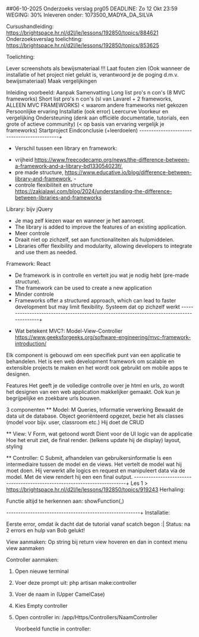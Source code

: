 ##06-10-2025
Onderzoeks verslag prg05
DEADLINE: Zo 12 Okt 23:59 WEGING: 30%
Inleveren onder: 1073500_MADYA_DA_SILVA 

Cursushandleiding: https://brightspace.hr.nl/d2l/le/lessons/192850/topics/884621
Onderzoeksverslag toelichting: https://brightspace.hr.nl/d2l/le/lessons/192850/topics/853625

Toelichting:

Lever screenshots als bewijsmateriaal !!!
Laat fouten zien (Ook wanneer de installatie of het project niet gelukt is, verantwoord je de poging d.m.v.
bewijsmateriaal)
Maak vergelijkingen

Inleiding voorbeeld:
Aanpak
Samenvatting
Long list pro's n con's (8 MVC frameworks)
Short list pro's n con's (sl van Lavarel + 2 frameworks, ALLEEN MVC FRAMEWORKS)
< waarom andere frameworks niet gekozen
Persoonlijke ervaring
	Installatie (ook error)
	Leercurve
	Voorkeur en vergelijking
	Ondersteuning (denk aan officiële documentatie, tutorials, een grote of actieve 	community)
	(< op basis van ervaring vergelijk je frameworks)
Startproject
Eindconclusie (+leerdoelen)
--------------------------------------------+

* Verschil tussen een library en framework: 

- vrijheid https://www.freecodecamp.org/news/the-difference-between-a-framework-and-a-library-bd133054023f/,
- pre made structure, https://www.educative.io/blog/difference-between-library-and-framework, -  
- controle flexibiliteit en structure https://zakialawi.com/blog/2024/understanding-the-difference-between-libraries-and-frameworks

Library: bijv jQuery
- Je mag zelf kiezen waar en wanneer je het aanroept.
- The library is added to improve the features of an existing application.
- Meer controle
- Draait niet op zichzelf, set aan functionaliteiten als hulpmiddelen.
- Libraries offer flexibility and modularity, allowing developers to integrate and use them as needed.


Framework: React
- De framework is in controlle en vertelt jou wat je nodig hebt (pre-made structure).
- The framework can be used to create a new application
- Minder controle
- Frameworks offer a structured approach, which can lead to faster development but may limit flexibility.
Systeem dat op zichzelf werkt
-----------------------------------------------------------------------------------------+

* Wat betekent MVC?: Model-View-Controller
https://www.geeksforgeeks.org/software-engineering/mvc-framework-introduction/

Elk component is gebouwd om een specifiek punt van een applicatie te behandelen. Het is een web development framework om scalable en extensible projects te maken en het wordt ook gebruikt om mobile apps te designen. 

Features
Het geeft je de volledige controlle over je html en urls, zo wordt het designen van een web application makkelijker gemaakt. Ook kun je begrijpelijke en zoekbare urls bouwen.

3 componenten
** Model: M Queries, Informatie verwerking
Bewaakt de data uit de database.
Object georiënteerd opgezet, bezie het als classes (model voor bijv. user, classroom etc.)
Hij doet de CRUD


** View: V Form, wat getoond wordt
Dient voor de UI logic van de applicatie
Hoe het eruit ziet, de final render. (telkens update hij de display)
layout, styling


** Controller: C Submit, afhandelen van gebruikersinformatie
Is een intermediaire tussen de model en de views. 
Het vertelt de model wat hij moet doen. 
Hij verwerkt alle logics en request en manipuleert data via de model. 
Met de view rendert hij een een final output.
--------------------------------------------------------------------------+
Les 1 > https://brightspace.hr.nl/d2l/le/lessons/192850/topics/919243
Herhaling:

Functie altijd te herkennen aan: showFunction(,)

--------------------------------------------------------+
Installatie:

Eerste error, omdat ik dacht dat de tutorial vanaf scatch begon :|
Status: na 2 errors en hulp van Bob gelukt!

View aanmaken: Op string bij return view hoveren en dan in context menu view aanmaken

Controller aanmaken:
1. Open nieuwe terminal
2. Voer deze prompt uit: php artisan make:controller
3. Voer de naam in (Upper CamelCase)
4. Kies Empty controller
5. Open controller in: /app/Https/Controllers/NaamController

	Voorbeeld functie in controller:
<?php
 
namespace App\Http\Controllers;
 
use App\Http\Controllers\Controller;
use Illuminate\Routing\Controllers\HasMiddleware;
use Illuminate\Routing\Controllers\Middleware;
 
class UserController extends Controller implements HasMiddleware
{
    /**
     * Get the middleware that should be assigned to the controller.
     */
    public static function middleware(): array
    {
        return [
            'auth',
            new Middleware('log', only: ['index']),
            new Middleware('subscribed', except: ['store']),
        ];
    }
 
    // ...
}

----------------------------------------------------------------+
Verloop:

Ondezoek Lavarel:
Onderzoek Lavarel was eerst nog onduidelijk, omdat het compleet nieuw voor mij was. 
Alles liep uiteindelijk goed, maar het aanmaken van de controller is nog onduidelijk voor mij.

Onderzoek frameworks:

Ik ga eerst kijken naar 8 mogelijke frameworks om er 6 te laten vallen.
De taal is belangrijk, want ik ben bijvoorbeeld niet bekend met Ruby of Python, dus gaat mijn voorkeur naar frameworks die met js werken.

Mogelijke frameworks: React, Vue, Angular.js, Backbone.js...
*https://astro.deployn.de/blog/comparing-mvc-frameworks/
*https://centralsoft.io/en/blog/posts/what-are-some-of-the-frameworks-that-follow-mvc-architectural-pattern#laravel
*https://squashapps.com/blog/javascript-mvc-frameworks/
*https://acropolium.com/blog/most-popular-backend-frameworks-in-2021-2022-pros-and-cons-what-to-choose/
--------------------------------------------------------------------------------+
Longlist: Waarom ...? + pro's en con's

1.React:
+ high performance, flexibel, grote community
- het werkt met JSX en niet gewoon met JS
2.Vue:
+ Makkelijke leercurve, zeer flexibel
- kleine community
3.Angular.js:
+ heeft van zichzelf al form validation, makkelijk te debuggen
- hoge leercurve, werkt lastig met te veel data, kan gebruikt worden voor backend maar niet aanbevolen.
*https://medium.com/@infiraise/is-angular-frontend-or-backend-816ee236f592
4.Backbone.js:'
+ wordt gebruikt door grote webapps zoals Wordpress en Hulu, makkelijk te begrijpen en een oke leercurve
- heeft plugins nodig om compleet te zijn
5. Django
+ lage leercurve dus makkelijk te gebruiken, heeft een build in bescherming tegen sql injections en cross-scripting. 
- kost tijd en je hebt kennis nodig, python
6. ASP.NET
+ snelle app development omdat je minder hoeft te coderen, C# levert een gemakkelijke gebruikers ervaring.
- gebruikt C#, minder controle, licentie kost geld.
7. Express (met Node.js)
+ Makkelijke leercurve vooral als je al met js werkt, high performance, code kan gerunt worden op elke platform.
- Asynchronous programming
8. Ionic
+ gebaseerd op html en css, gebruikersvriendelijk, grote aanbod van api's.
- zware app door grote file sizes, live reloading, grotere platforms zijn lastiger te maken.


Shortlist: Waarom ...? + pro's en con's

Laravel:
+ beste backend framework van 2023, gebruikers authenticatie is simpel, API integrations voor mail service, simpele data catching
- heel veel functies zijn lastig, waardoor de leercurve moeilijker wordt.

Vue: 
Ik heb gekozen voor vue, omdat de pro's heel goed zijn ten opzichte van de con's. Het feit dat Vue een kleine community heeft vind ik niet heel erg.

Backbone.js: 
Backbone wordt gebruikt door gote webapps dus is de communitty ook groter en daarbij heeft het een makkelijke leercurves. Het niet erg om wat plugins erbij te downloaden.


